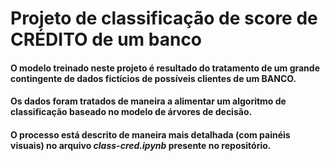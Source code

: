# Projeto de classificação de score de CRÉDITO de um banco


#### O modelo treinado neste projeto é resultado do tratamento de um grande contingente de dados fictícios de possíveis clientes de um BANCO.

#### Os dados foram tratados de maneira a alimentar um algoritmo de classificação baseado no modelo de árvores de decisão.

#### O processo está descrito de maneira mais detalhada (com painéis visuais) no arquivo *class-cred.ipynb* presente no repositório.